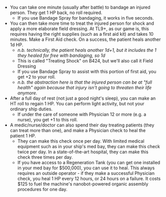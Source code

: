 - You can take one minute (usually after battle) to bandage an injured person. They get 1 HP back, no roll required.
    - If you use Bandage Spray for bandaging, it works in five seconds.
- You can then take more time to treat the injured person for shock and apply a more elaborate field dressing. At TL9+, as our game is, this requires having the right supplies (such as a first aid kit) and takes 10 minutes. Make a First Aid check. On a success, the patient heals another 1d HP.
	- *n.b. technically, the patient heals another 1d+1, but it includes the 1 they healed for free with bandaging, so 1d*
	- This is called "Treating Shock" on B424, but we'll also call it Field Dressing
    - If you use Bandage Spray to assist with this portion of first aid, you get +2 to your roll.
    - *n.b. the abstraction here is that the injured person can be at "full health" again because that injury isn't going to threaten their life anymore.*
- After a full day of rest (not just a good night's sleep), you can make an HT roll to regain 1 HP. You can perform light activity, but not your ordinary ship duties.
    - If under the care of someone with Physician 12 or more (e.g. a nurse), you get +1 to this roll.
- A medic/nurse/doctor can also spend their day treating patients (they can treat more than one), and make a Physician check to heal the patient 1 HP.
    - They can make this check once per day. With limited medical equipment such as in your ship's med bay, they can make this check twice per day. In a state-of-the-art hospital, they can make this check three times per day.
    - If you have access to a Regeneration Tank (you can get one installed in your med bay for $500,000), you can use it to heal. This always requires an outside operator - if they make a successful Physician check, you heal 1 HP every 12 hours, or 24 hours on a failure. It costs $125 to fuel the machine's nanobot-powered organic assembly procedures for one day.